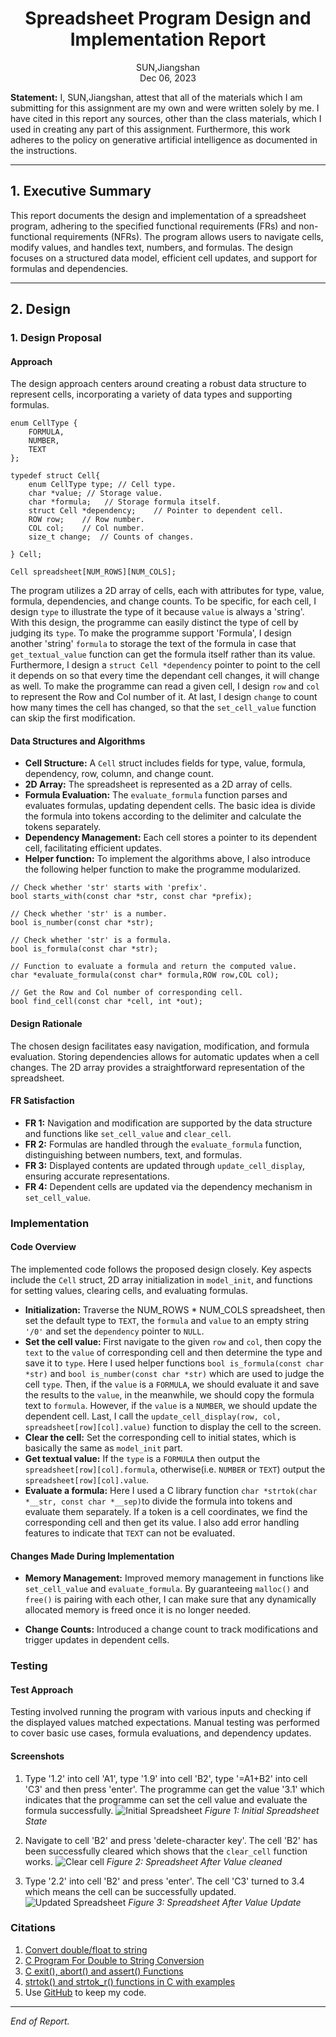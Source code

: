 # <center> Spreadsheet Program Design and Implementation Report

<div style="text-align: center;"> SUN,Jiangshan </div>

<div style="text-align: center;"> Dec 06, 2023 </div>


**Statement:**
I, SUN,Jiangshan, attest that all of the materials which I am submitting for this assignment are my own and were written 
solely by me. I have cited in this report any sources, other than the class materials, which I used in creating any part 
of this assignment. Furthermore, this work adheres to the policy on generative artificial intelligence as documented in
the instructions.

---

## 1. Executive Summary

This report documents the design and implementation of a spreadsheet program, adhering to the specified functional 
requirements (FRs) and non-functional requirements (NFRs). 
The program allows users to navigate cells, modify values, and handles text, numbers, and formulas. 
The design focuses on a structured data model, efficient cell updates, and support for formulas and dependencies.

---

## 2. Design

### 1. Design Proposal

#### Approach
The design approach centers around creating a robust data structure to represent cells, incorporating a variety of data 
types and supporting formulas.

```
enum CellType {
    FORMULA,
    NUMBER,
    TEXT
};

typedef struct Cell{
    enum CellType type; // Cell type.
    char *value; // Storage value.
    char *formula;   // Storage formula itself.
    struct Cell *dependency;    // Pointer to dependent cell.
    ROW row;    // Row number.
    COL col;    // Col number.
    size_t change;  // Counts of changes.

} Cell;

Cell spreadsheet[NUM_ROWS][NUM_COLS];

```

The program utilizes a 2D array of cells, each with attributes for type, value, formula, 
dependencies, and change counts. To be specific, for each cell, I design `type` to illustrate the type
of it because `value` is always a 'string'. With this design, the programme can easily distinct
the type of cell by judging its `type`. To make the programme support 'Formula', I design another 'string'
`formula` to storage the text of the formula in case that `get_textual_value` function can get the formula itself rather than
its value. Furthermore, I design a `struct Cell *dependency` pointer to point to the cell it depends on so that
every time the dependant cell changes, it will change as well. To make the programme can read a given cell, I design
`row` and `col` to represent the Row and Col number of it. At last, I design `change` to count how many times the cell has 
changed, so that the `set_cell_value` function can skip the first modification.

#### Data Structures and Algorithms
- **Cell Structure:** A `Cell` struct includes fields for type, value, formula, dependency, row, column, and change count.
- **2D Array:** The spreadsheet is represented as a 2D array of cells.
- **Formula Evaluation:** The `evaluate_formula` function parses and evaluates formulas, updating dependent cells. 
The basic idea is divide the formula into tokens according to the delimiter and calculate the tokens separately.
- **Dependency Management:** Each cell stores a pointer to its dependent cell, facilitating efficient updates.
- **Helper function:** To implement the algorithms above, I also introduce the following helper function to make 
the programme modularized.

```
// Check whether 'str' starts with 'prefix'.
bool starts_with(const char *str, const char *prefix);

// Check whether 'str' is a number.
bool is_number(const char *str);

// Check whether 'str' is a formula.
bool is_formula(const char *str);

// Function to evaluate a formula and return the computed value.
char *evaluate_formula(const char* formula,ROW row,COL col);

// Get the Row and Col number of corresponding cell.
bool find_cell(const char *cell, int *out);
```

#### Design Rationale
The chosen design facilitates easy navigation, modification, and formula evaluation. Storing dependencies allows for 
automatic updates when a cell changes. The 2D array provides a straightforward representation of the spreadsheet.

#### FR Satisfaction
- **FR 1:** Navigation and modification are supported by the data structure and functions like `set_cell_value` and `clear_cell`.
- **FR 2:** Formulas are handled through the `evaluate_formula` function, distinguishing between numbers, text, and formulas.
- **FR 3:** Displayed contents are updated through `update_cell_display`, ensuring accurate representations.
- **FR 4:** Dependent cells are updated via the dependency mechanism in `set_cell_value`.

### Implementation

#### Code Overview
The implemented code follows the proposed design closely. Key aspects include the `Cell` struct, 2D array initialization 
in `model_init`, and functions for setting values, clearing cells, and evaluating formulas.
- **Initialization:** Traverse the NUM_ROWS * NUM_COLS spreadsheet, then set the default type to `TEXT`, the `formula` and `value`
    to an empty string `'/0'` and set the `dependency` pointer to `NULL`.
- **Set the cell value:** First navigate to the given `row` and `col`, then copy the `text` to the `value` of corresponding cell and then determine 
    the type and save it to `type`. Here I used helper functions `bool is_formula(const char *str)` and `bool is_number(const char *str)`
    which are used to judge the cell `type`. Then, if the `value` is a `FORMULA`, we should evaluate it and save the results to the `value`, in the meanwhile, we should copy the formula text to
    `formula`. However, if the `value` is a `NUMBER`, we should update the dependent cell. Last, I call the `update_cell_display(row, col, spreadsheet[row][col].value)` function
    to display the cell to the screen.
- **Clear the cell:** Set the corresponding cell to initial states, which is basically the same as `model_init` part.
- **Get textual value:** If the `type` is a `FORMULA` then output the `spreadsheet[row][col].formula`, otherwise(i.e. `NUMBER` or `TEXT`) output
    the `spreadsheet[row][col].value`.
- **Evaluate a formula:** Here I used a C library function `char *strtok(char *__str, const char *__sep)`to divide the 
    formula into tokens and evaluate them separately. If a token is a cell coordinates, we find the corresponding cell and 
    then get its value. I also add error handling features to indicate that `TEXT` can not be evaluated.

#### Changes Made During Implementation
- **Memory Management:** Improved memory management in functions like `set_cell_value` and `evaluate_formula`. 
    By guaranteeing `malloc()` and `free()` is pairing with each other, I can make sure that any dynamically allocated memory
    is freed once it is no longer needed.

- **Change Counts:** Introduced a change count to track modifications and trigger updates in dependent cells.

### Testing

#### Test Approach
Testing involved running the program with various inputs and checking if the displayed values matched expectations. 
Manual testing was performed to cover basic use cases, formula evaluations, and dependency updates.

#### Screenshots
1. Type '1.2' into cell 'A1', type '1.9' into cell 'B2', type '=A1+B2' into cell 'C3' and then press 'enter'.
   The programme can get the value '3.1' which indicates that the programme can set the cell value and evaluate the formula
   successfully.
   <img alt="Initial Spreadsheet" src="/Users/sunjiangshan/Desktop/Queen&#39;s/ELEC 278 Fnm Of Info Struc/Assignment/Test/Screenshot 2023-12-06 at 15.22.39.png"/>
*Figure 1: Initial Spreadsheet State*

2. Navigate to cell 'B2' and press 'delete-character key'. The cell 'B2' has been successfully cleared which shows that
the `clear_cell` function works.
   <img alt="Clear cell" src="/Users/sunjiangshan/Desktop/Queen&#39;s/ELEC 278 Fnm Of Info Struc/Assignment/Test/Screenshot 2023-12-06 at 15.34.14.png"/>
*Figure 2: Spreadsheet After Value cleaned*

3. Type '2.2' into cell 'B2' and press 'enter'. The cell 'C3' turned to 3.4 which means the cell can be successfully updated.
   <img alt="Updated Spreadsheet" src="/Users/sunjiangshan/Desktop/Queen&#39;s/ELEC 278 Fnm Of Info Struc/Assignment/Test/Screenshot 2023-12-06 at 15.23.55.png"/>
*Figure 3: Spreadsheet After Value Update*

### Citations

1. [Convert double/float to string](https://stackoverflow.com/questions/7228438/convert-double-float-to-string)
2. [C Program For Double to String Conversion](https://www.geeksforgeeks.org/c-program-for-double-to-string-conversion/)
3. [C exit(), abort() and assert() Functions](https://www.geeksforgeeks.org/c-exit-abort-and-assert-functions/)
4. [strtok() and strtok_r() functions in C with examples](https://www.geeksforgeeks.org/strtok-strtok_r-functions-c-examples/)
5. Use [GitHub](https://github.com/jiangshan-sun/ELEC_278_Assignment) to keep my code.
---

*End of Report.*
